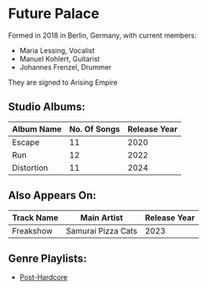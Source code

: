 # Future Palace

Formed in 2018 in Berlin, Germany, with current members:

* Maria Lessing, Vocalist
* Manuel Kohlert, Guitarist
* Johannes Frenzel, Drummer

They are signed to Arising Empire

## Studio Albums:

| Album Name | No. Of Songs | Release Year |
|------------|--------------|--------------|
| Escape     | 11           | 2020         |
| Run        | 12           | 2022         |
| Distortion | 11           | 2024         |

## Also Appears On:

| Track Name | Main Artist | Release Year |
|------------|-------------|--------------|
| Freakshow  | Samurai Pizza Cats | 2023  |


## Genre Playlists:

* [Post-Hardcore](../Genres/Post-Hardcore.md)
